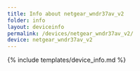 ```yaml
---
title: Info about netgear_wndr37av_v2
folder: info
layout: deviceinfo
permalink: /devices/netgear_wndr37av_v2/
device: netgear_wndr37av_v2
---
```

{% include templates/device_info.md %}
